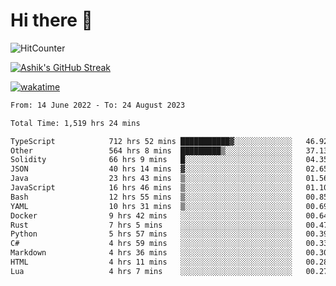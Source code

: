 # Hi there 👋

![HitCounter](https://hits.seeyoufarm.com/api/count/incr/badge.svg?url=https%3A%2F%2Fgithub.com%2Fashrhmn1212%2Fhit-counter)

<!-- ![Contribution Graph](https://github-readme-activity-graph.cyclic.app/graph?username=ashrhmn) -->


<!-- [![Top Langs](https://github-readme-stats.vercel.app/api/top-langs/?username=ashrhmn&layout=compact&theme=synthwave&langs_count=10&card_width=445)](https://github.com/anuraghazra/github-readme-stats) -->

[![Ashik's GitHub Streak](https://github-readme-streak-stats.herokuapp.com/?user=ashrhmn&theme=blood&fire=DD7F1C&background=151515&dates=9f9f9f&border=DD2727)](https://git.io/streak-stats)

<!-- ![Ashik's GitHub stats](https://github-readme-stats.vercel.app/api/?username=ashrhmn&show_icons=true&title_color=fff&icon_color=79ff97&text_color=9f9f9f&bg_color=151515) -->

[![wakatime](https://wakatime.com/badge/user/3df86613-ba63-4631-8e65-0ff18e7becad.svg)](https://wakatime.com/@3df86613-ba63-4631-8e65-0ff18e7becad)

<!--START_SECTION:waka-->

```txt
From: 14 June 2022 - To: 24 August 2023

Total Time: 1,519 hrs 24 mins

TypeScript            712 hrs 52 mins ███████████▓░░░░░░░░░░░░░   46.92 %
Other                 564 hrs 8 mins  █████████▒░░░░░░░░░░░░░░░   37.13 %
Solidity              66 hrs 9 mins   █░░░░░░░░░░░░░░░░░░░░░░░░   04.35 %
JSON                  40 hrs 14 mins  ▓░░░░░░░░░░░░░░░░░░░░░░░░   02.65 %
Java                  23 hrs 43 mins  ▒░░░░░░░░░░░░░░░░░░░░░░░░   01.56 %
JavaScript            16 hrs 46 mins  ▒░░░░░░░░░░░░░░░░░░░░░░░░   01.10 %
Bash                  12 hrs 55 mins  ▒░░░░░░░░░░░░░░░░░░░░░░░░   00.85 %
YAML                  10 hrs 31 mins  ▒░░░░░░░░░░░░░░░░░░░░░░░░   00.69 %
Docker                9 hrs 42 mins   ░░░░░░░░░░░░░░░░░░░░░░░░░   00.64 %
Rust                  7 hrs 5 mins    ░░░░░░░░░░░░░░░░░░░░░░░░░   00.47 %
Python                5 hrs 57 mins   ░░░░░░░░░░░░░░░░░░░░░░░░░   00.39 %
C#                    4 hrs 59 mins   ░░░░░░░░░░░░░░░░░░░░░░░░░   00.33 %
Markdown              4 hrs 36 mins   ░░░░░░░░░░░░░░░░░░░░░░░░░   00.30 %
HTML                  4 hrs 11 mins   ░░░░░░░░░░░░░░░░░░░░░░░░░   00.28 %
Lua                   4 hrs 7 mins    ░░░░░░░░░░░░░░░░░░░░░░░░░   00.27 %
```

<!--END_SECTION:waka-->


<!--### Most Used Languages
<img src="https://wakatime.com/share/@ashrhmn/24ecb986-5bf8-4607-af7f-0aab08908d8c.png" />

### Favourite Tools
<img src="https://wakatime.com/share/@ashrhmn/f4e08015-f3bc-460a-9228-95a3ba11c604.png" />-->
